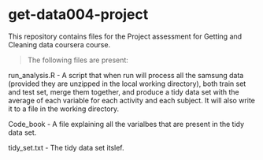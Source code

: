 get-data004-project
===================


This repository contains files for the Project assessment for Getting and Cleaning data coursera course.

>The following files are present:

run_analysis.R - A script that when run will process all the samsung data (provided they are unzipped in the local working directory), both train set and test set, merge them together, and produce a tidy data set with the average of each variable for each activity and each subject. It will also write it to a file in the working directory.

Code_book - A file explaining all the varialbes that are present in the tidy data set.

tidy_set.txt - The tidy data set itslef.

